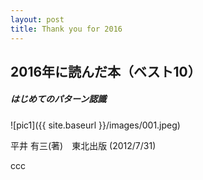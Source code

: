 ```yaml
---
layout: post
title: Thank you for 2016
---
```


## 2016年に読んだ本（ベスト10） 

##### はじめてのパターン認識
![pic1]({{ site.baseurl }}/images/001.jpeg) 

平井 有三(著)　東北出版 (2012/7/31)

ccc
